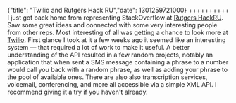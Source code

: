 {"title": "Twilio and Rutgers Hack RU","date": 1301259721000}
++++++++++
I just got back home from representing StackOverflow at [Rutgers HackRU](http://hackru.org/). Saw some great ideas and connected with some very interesting people from other reps. Most interesting of all was getting a chance to look more at [Twilio](http://www.twilio.com/). First glance I took at it a few weeks ago it seemed like an interesting system &mdash; that required a lot of work to make it useful. A better understanding of the API resulted in a few random projects, notably an application that when sent a SMS message containing a phrase to a number would call you back with a random phrase, as well as adding your phrase to the pool of available ones. There are also also transcription services, voicemail, conferencing,  and more all accessible via a simple XML API. I recommend giving it a try if you haven't already.